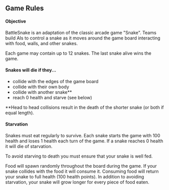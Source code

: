 ## Game Rules

#### Objective

BattleSnake is an adaptation of the classic arcade game "Snake". Teams build AIs to control a snake as it moves around the game board interacting with food, walls, and other snakes.

Each game may contain up to 12 snakes. The last snake alive wins the game.

#### Snakes will die if they...

* collide with the edges of the game board
* collide with their own body
* collide with another snake**
* reach 0 health and starve (see below)

\*\*Head to head collisions result in the death of the shorter snake (or both if equal length).


#### Starvation

Snakes must eat regularly to survive. Each snake starts the game with 100 health and loses 1 health each turn of the game. If a snake reaches 0 health it will die of starvation.

To avoid starving to death you must ensure that your snake is well fed.

Food will spawn randomly throughout the board during the game. If your snake collides with the food it will consume it. Consuming food will return your snake to full health (100 health points). In addition to avoiding starvation, your snake will grow longer for every piece of food eaten.
